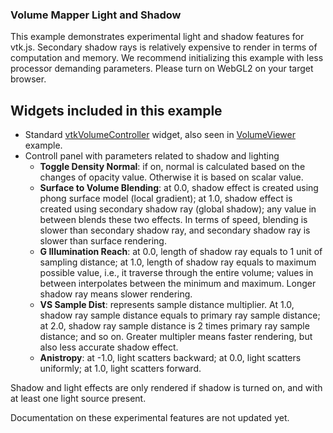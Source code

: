 
### Volume Mapper Light and Shadow

This example demonstrates experimental light and shadow features for vtk.js. Secondary shadow rays is relatively expensive to render in terms of computation and memory. We recommend initializing this example with less processor demanding parameters. Please turn on WebGL2 on your target browser.

## Widgets included in this example

- Standard [vtkVolumeController](https://kitware.github.io/vtk-js/api/Interaction_UI_VolumeController.html) widget, also seen in [VolumeViewer](https://kitware.github.io/vtk-js/examples/VolumeViewer.html) example.
- Controll panel with parameters related to shadow and lighting
    * **Toggle Density Normal**: if on, normal is calculated based on the changes of opacity value. Otherwise it is based on scalar value. 
    * **Surface to Volume Blending**: at 0.0, shadow effect is created using phong surface model (local gradient); at 1.0, shadow effect is created using secondary shadow ray (global shadow); any value in between blends these two effects. In terms of speed, blending is slower than secondary shadow ray, and secondary shadow ray is slower than surface rendering.
    * **G Illumination Reach**: at 0.0, length of shadow ray equals to 1 unit of sampling distance; at 1.0, length of shadow ray equals to maximum possible value, i.e., it traverse through the entire volume; values in between interpolates between the minimum and maximum. Longer shadow ray means slower rendering.
    * **VS Sample Dist**: represents sample distance multiplier. At 1.0, shadow ray sample distance equals to primary ray sample distance; at 2.0, shadow ray sample distance is 2 times primary ray sample distance; and so on. Greater multipler means faster rendering, but also less accurate shadow effect.
    * **Anistropy**: at -1.0, light scatters backward; at 0.0, light scatters uniformly; at 1.0, light scatters forward. 

Shadow and light effects are only rendered if shadow is turned on, and with at least one light source present. 

Documentation on these experimental features are not updated yet.


